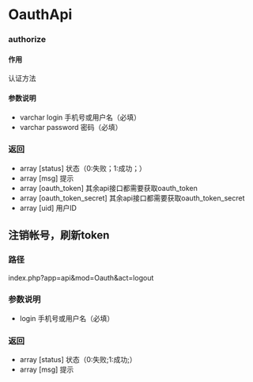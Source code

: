 # OauthApi

### authorize
#### 作用
认证方法
#### 参数说明
* varchar login 手机号或用户名（必填）
* varchar password 密码（必填）  
### 返回
* array [status] 状态（0:失败；1:成功；）
* array [msg] 提示
* array [oauth_token]  其余api接口都需要获取oauth_token
* array [oauth_token_secret]  其余api接口都需要获取oauth_token_secret
* array [uid]  用户ID  

## 注销帐号，刷新token
### 路径
index.php?app=api&mod=Oauth&act=logout  

### 参数说明
* login 手机号或用户名（必填）  

### 返回
* array [status] 状态（0:失败;1:成功;）
* array [msg] 提示  
